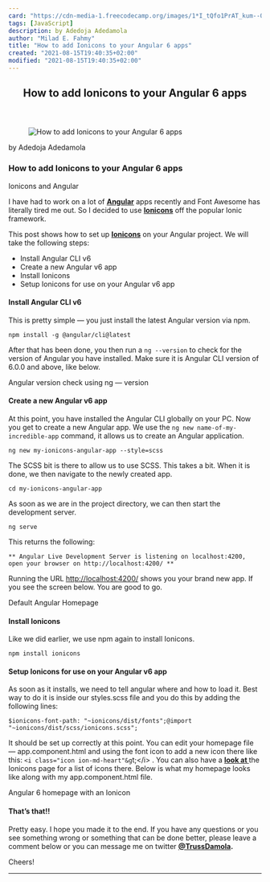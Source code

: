 ```yaml
---
card: "https://cdn-media-1.freecodecamp.org/images/1*I_tQfo1PrAT_kum--QcNGw.jpeg"
tags: [JavaScript]
description: by Adedoja Adedamola
author: "Milad E. Fahmy"
title: "How to add Ionicons to your Angular 6 apps"
created: "2021-08-15T19:40:35+02:00"
modified: "2021-08-15T19:40:35+02:00"
---
```

<div class="site-wrapper">
<main id="site-main" class="site-main outer">
<div class="inner">
<article class="post-full post tag-javascript tag-angular tag-ionicons tag-tutorial tag-tech ">
<header class="post-full-header">
<h1 class="post-full-title">How to add Ionicons to your Angular 6 apps</h1>
</header>
<figure class="post-full-image">
<picture>
<source media="(max-width: 700px)" sizes="1px" srcset="data:image/gif;base64,R0lGODlhAQABAIAAAAAAAP///yH5BAEAAAAALAAAAAABAAEAAAIBRAA7 1w">
<source media="(min-width: 701px)" sizes="(max-width: 800px) 400px,
(max-width: 1170px) 700px,
1400px" srcset="https://cdn-media-1.freecodecamp.org/images/1*I_tQfo1PrAT_kum--QcNGw.jpeg 300w,
https://cdn-media-1.freecodecamp.org/images/1*I_tQfo1PrAT_kum--QcNGw.jpeg 600w,
https://cdn-media-1.freecodecamp.org/images/1*I_tQfo1PrAT_kum--QcNGw.jpeg 1000w,
https://cdn-media-1.freecodecamp.org/images/1*I_tQfo1PrAT_kum--QcNGw.jpeg 2000w">
<img onerror="this.style.display='none'" src="https://cdn-media-1.freecodecamp.org/images/1*I_tQfo1PrAT_kum--QcNGw.jpeg" alt="How to add Ionicons to your Angular 6 apps">
</picture>
</figure>
<section class="post-full-content">
<div class="post-content medium-migrated-article">
<p>by Adedoja Adedamola</p>
<h1 id="how-to-add-ionicons-to-your-angular-6-apps">How to add Ionicons to your Angular 6 apps</h1>
<figcaption>Ionicons and Angular</figcaption>
</figure>
<p>I have had to work on a lot of <a href="https://angular.io/" rel="noopener"><strong>Angular</strong></a> apps recently and Font Awesome has literally tired me out. So I decided to use <a href="http://ionicons.com/" rel="noopener"><strong>Ionicons</strong></a> off the popular Ionic framework.</p>
<p>This post shows how to set up <a href="http://ionicons.com/" rel="noopener"><strong>Ionicons</strong></a> on your Angular project. We will take the following steps:</p>
<ul>
<li>Install Angular CLI v6</li>
<li>Create a new Angular v6 app</li>
<li>Install Ionicons</li>
<li>Setup Ionicons for use on your Angular v6 app</li>
</ul>
<h4 id="install-angular-cli-v6">Install Angular CLI v6</h4>
<p>This is pretty simple — you just install the latest Angular version via npm.</p><pre><code>npm install -g @angular/cli@latest</code></pre>
<p>After that has been done, you then run a <code>ng --version</code> to check for the version of Angular you have installed. Make sure it is Angular CLI version of 6.0.0 and above, like below.</p>
<figcaption>Angular version check using ng — version</figcaption>
</figure>
<h4 id="create-a-new-angular-v6-app">Create a new Angular v6 app</h4>
<p>At this point, you have installed the Angular CLI globally on your PC. Now you get to create a new Angular app. We use the <code>ng new name-of-my-incredible-app</code> command, it allows us to create an Angular application.</p><pre><code>ng new my-ionicons-angular-app --style=scss</code></pre>
<p>The SCSS bit is there to allow us to use SCSS. This takes a bit. When it is done, we then navigate to the newly created app.</p><pre><code>cd my-ionicons-angular-app</code></pre>
<p>As soon as we are in the project directory, we can then start the development server.</p><pre><code>ng serve</code></pre>
<p>This returns the following:</p><pre><code>** Angular Live Development Server is listening on localhost:4200, open your browser on http://localhost:4200/ **</code></pre>
<p>Running the URL <a href="http://localhost:4200/" rel="noopener">http://localhost:4200/</a> shows you your brand new app. If you see the screen below. You are good to go.</p>
<figcaption>Default Angular Homepage</figcaption>
</figure>
<h4 id="install-ionicons">Install Ionicons</h4>
<p>Like we did earlier, we use npm again to install Ionicons.</p><pre><code>npm install ionicons</code></pre>
<h4 id="setup-ionicons-for-use-on-your-angular-v6-app">Setup Ionicons for use on your Angular v6 app</h4>
<p>As soon as it installs, we need to tell angular where and how to load it. Best way to do it is inside our styles.scss file and you do this by adding the following lines:</p><pre><code>$ionicons-font-path: "~ionicons/dist/fonts";@import "~ionicons/dist/scss/ionicons.scss";</code></pre>
<p>It should be set up correctly at this point. You can edit your homepage file — app.component.html and using the font icon to add a new icon there like this: <code>&lt;i class="icon ion-md-heart"&amp;g</code>t;&lt;/i&gt; . You can also have a <a href="https://ionicons.com/" rel="noopener"><strong>look at </strong></a>the Ionicons page for a list of icons there. Below is what my homepage looks like along with my app.component.html file.</p>
<figcaption>Angular 6 homepage with an Ionicon</figcaption>
</figure>
<h4 id="that-s-that-">That’s that!!</h4>
<p>Pretty easy. I hope you made it to the end. If you have any questions or you see something wrong or something that can be done better, please leave a comment below or you can message me on twitter <a href="https://twitter.com/TrussDamola" rel="noopener"><strong>@TrussDamola</strong></a><strong>.</strong></p>
<p>Cheers!</p>
</div>
<hr>
</section>
</article>
</div>
</main>
</div>
<!-- Google Tag Manager (noscript) -->
<!-- End Google Tag Manager (noscript) -->
